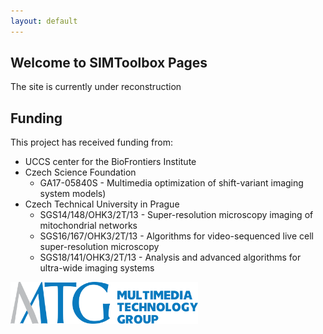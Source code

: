 ```yaml
---
layout: default
---
```


## Welcome to SIMToolbox Pages

The site is currently under reconstruction

## Funding

This project has received funding from:

* UCCS center for the BioFrontiers Institute
* Czech Science Foundation
  - GA17-05840S - Multimedia optimization of shift-variant imaging system models)
* Czech Technical University in Prague
  - SGS14/148/OHK3/2T/13 - Super-resolution microscopy imaging of mitochondrial networks
  - SGS16/167/OHK3/2T/13 - Algorithms for video-sequenced live cell super-resolution microscopy
  - SGS18/141/OHK3/2T/13 - Analysis and advanced algorithms for ultra-wide imaging systems


<div style="width: 300px;">
  <img src="media/mmtg.svg" alt="MMTG" />
</div>
